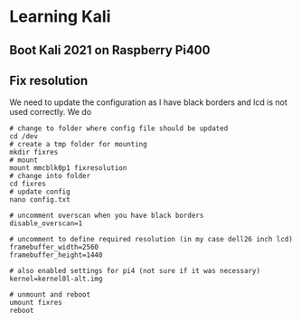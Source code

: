 # Learning Kali

## Boot Kali 2021 on Raspberry Pi400
## Fix resolution 
We need to update the configuration as I have black borders and lcd is not used correctly.
We do

    # change to folder where config file should be updated
    cd /dev
    # create a tmp folder for mounting
    mkdir fixres
    # mount
    mount mmcblk0p1 fixresolution
    # change into folder
    cd fixres 
    # update config
    nano config.txt
    
    # uncomment overscan when you have black borders
    disable_overscan=1
    
    # uncomment to define required resolution (in my case dell26 inch lcd)
    framebuffer_width=2560
    framebuffer_height=1440
    
    # also enabled settings for pi4 (not sure if it was necessary)
    kernel=kernel8l-alt.img

    # unmount and reboot
    umount fixres
    reboot
